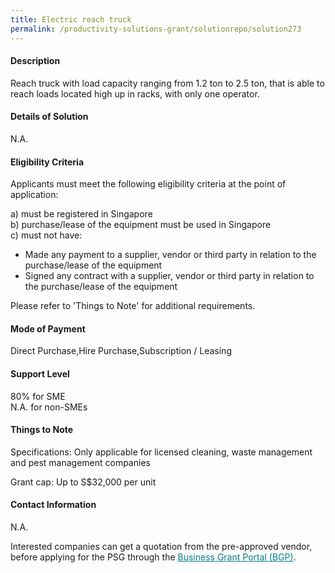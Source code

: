 ```yaml
---
title: Electric reach truck
permalink: /productivity-solutions-grant/solutionrepo/solution273
---
```


#### Description

Reach truck with load capacity ranging from 1.2 ton to 2.5 ton, that is able to reach loads located high up in racks, with only one operator.

#### Details of Solution

N.A.

#### Eligibility Criteria

Applicants must meet the following eligibility criteria at the point of application:

a) must be registered in Singapore <br>
b) purchase/lease of the equipment must be used in Singapore <br>
c) must not have:
- Made any payment to a supplier, vendor or third party in relation to the purchase/lease of the equipment
- Signed any contract with a supplier, vendor or third party in relation to the purchase/lease of the equipment

Please refer to 'Things to Note' for additional requirements.

#### Mode of Payment
Direct Purchase,Hire Purchase,Subscription / Leasing

#### Support Level
80% for SME <br>
N.A. for non-SMEs

#### Things to Note
Specifications:
Only applicable for licensed cleaning, waste management and pest management companies

Grant cap: Up to S$32,000 per unit

#### Contact Information
N.A.

Interested companies can get a quotation from the pre-approved vendor, before applying for the PSG through the <a target='_blank' style='color:#037e8a' href='https://www.businessgrants.gov.sg/'>Business Grant Portal (BGP)</a>.
